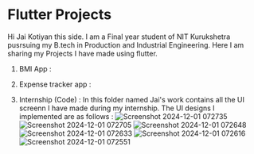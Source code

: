 # Flutter Projects

Hi Jai Kotiyan this side. I am a Final year student of NIT Kurukshetra pusrsuing my B.tech in Production and Industrial Engineering.
Here I am sharing my Projects I have made using flutter.
1. BMI App :
2. Expense tracker app :

3. Internship (Code) : In this folder named Jai's work contains all the UI screenn I have made during my internship. The UI designs I implemented are as follows :
   ![Screenshot 2024-12-01 072735](https://github.com/user-attachments/assets/a528ffe3-aab2-4667-bbb1-25a21d6d1db9)
![Screenshot 2024-12-01 072705](https://github.com/user-attachments/assets/dee06c73-e2b7-43cb-820e-14e67f59af2c)
![Screenshot 2024-12-01 072648](https://github.com/user-attachments/assets/a2a61c59-d8ff-4410-8db8-c7fb3eaacc94)
![Screenshot 2024-12-01 072633](https://github.com/user-attachments/assets/610efdec-554c-4d1a-a393-1c42b289ef3c)
![Screenshot 2024-12-01 072616](https://github.com/user-attachments/assets/de64c7ae-b093-4517-bcb1-a066c7a32d6a)
![Screenshot 2024-12-01 072551](https://github.com/user-attachments/assets/0bf1cc3a-5847-476b-b590-3833a7f0d795)
